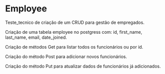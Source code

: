 # Employee
Teste_tecnico de criação de um CRUD para gestão de empregados.

Criação de uma tabela employee no postgress com:
  id, 
  first_name,
  last_name,
  email,
  date_joined.

Criação de métodos Get para listar todos os funcionários ou por id.

Criação do método Post para adicionar novos funcionários.

Criação do método Put para atualizar dados de funcionários já adicionados.

